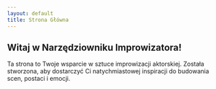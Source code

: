 ```yaml
---
layout: default
title: Strona Główna
---
```

## Witaj w Narzędziowniku Improwizatora!
Ta strona to Twoje wsparcie w sztuce improwizacji aktorskiej. Została stworzona, aby dostarczyć Ci natychmiastowej inspiracji do budowania scen, postaci i emocji.
